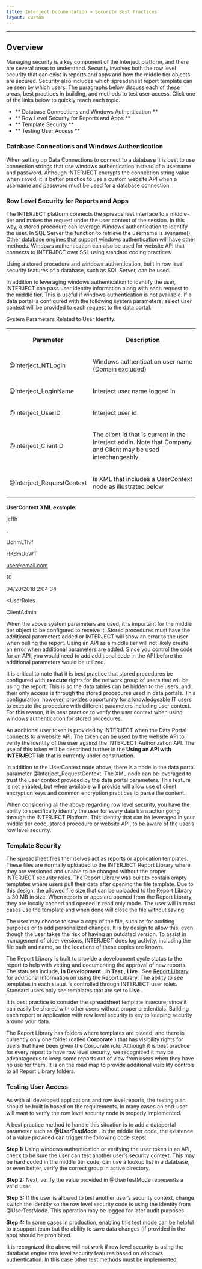 ```yaml
---
title: Interject Documentation > Security Best Practices
layout: custom
---
```

* * *

##  **Overview**

Managing security is a key component of the Interject platform, and there are
several areas to understand. Security involves both the row level security
that can exist in reports and apps and how the middle tier objects are
secured. Security also includes which spreadsheet report template can be seen
by which users. The paragraphs below discuss each of these areas, best
practices in building, and methods to test user access. Click one of the links
below to quickly reach each topic.

  * ** Database Connections and Windows Authentication  **
  * ** Row Level Security for Reports and Apps  **
  * ** Template Security  **
  * ** Testing User Access  **

###  Database Connections and Windows Authentication

When setting up Data Connections to connect to a database it is best to use
connection strings that use windows authentication instead of a username and
password. Although INTERJECT encrypts the connection string value when saved,
it is better practice to use a custom website API when a username and password
must be used for a database connection.

###  Row Level Security for Reports and Apps

The INTERJECT platform connects the spreadsheet interface to a middle-tier and
makes the request under the user context of the session. In this way, a stored
procedure can leverage Windows authentication to identify the user. In SQL
Server the function to retrieve the username is sysname(). Other database
engines that support windows authentication will have other methods. Windows
authentication can also be used for website API that connects to INTERJECT
over SSL using standard coding practices.

Using a stored procedure and windows authentication, built in row level
security features of a database, such as SQL Server, can be used.

In addition to leveraging windows authentication to identify the user,
INTERJECT can pass user identity information along with each request to the
middle tier. This is useful if windows authentication is not available. If a
data portal is configured with the following system parameters, select user
context will be provided to each request to the data portal.

System Parameters Related to User Identity:  
  
<table>  
<tr>  
<th>

Parameter

</th>  
<th>

Description

</th> </tr>  
<tr>  
<td>

@Interject_NTLogin  
</td>  
<td>

Windows authentication user name (Domain excluded)  
</td> </tr>  
<tr>  
<td>

@Interject_LoginName  
</td>  
<td>

Interject user name logged in  
</td> </tr>  
<tr>  
<td>

@Interject_UserID  
</td>  
<td>

Interject user id  
</td> </tr>  
<tr>  
<td>

@Interject_ClientID  
</td>  
<td>

The client id that is current in the Interject addin. Note that Company and
Client may be used interchangeably.  
</td> </tr>  
<tr>  
<td>

@Interject_RequestContext  
</td>  
<td>

Is XML that includes a UserContext node as illustrated below  
</td> </tr> </table>

  

**UserContext XML example:**

<UserContext>

<MachineLoginName>jeffh</MachineLoginName>

<MachineName>.</MachineName>

<FullName> </FullName>

<UserId>UohmLThif</UserId>

<ClientId>HKdmUuWT</ClientId>

<LoginName>user@email.com</LoginName>

<LoginAuthTypeId>10</LoginAuthTypeId>

<LoginDateUtc>04/20/2018 2:04:34</LoginDateUtc>

<UserRoles

<Role>ClientAdmin</Role>

</UserRoles>

</UserContext>

When the above system parameters are used, it is important for the middle tier
object to be configured to receive it. Stored procedures must have the
additional parameters added or INTERJECT will show an error to the user when
pulling the report. Using an API as a middle tier will not likely create an
error when additional parameters are added. Since you control the code for an
API, you would need to add additional code in the API before the additional
parameters would be utilized.

It is critical to note that it is best practice that stored procedures be
configured with **execute** rights for the network group of users that will be
using the report. This is so the data tables can be hidden to the users, and
their only access is through the stored procedures used in data portals. This
configuration, however, provides opportunity for a knowledgeable IT users to
execute the procedure with different parameters including user context. For
this reason, it is best practice to verify the user context when using windows
authentication for stored procedures.

An additional user token is provided by INTERJECT when the Data Portal
connects to a website API. The token can be used by the website API to verify
the identity of the user against the INTERJECT Authorization API. The use of
this token will be described further in the **Using an API with INTERJECT**
lab that is currently under construction.

In addition to the UserContext node above, there is a node in the data portal
parameter @Interject_RequestContext. The XML node
<UserContextEncrypted></UserContextEncrypted> can be leveraged to trust the
user context provided by the data portal parameters. This feature is not
enabled, but when available will provide will allow use of client encryption
keys and common encryption practices to parse the content.

When considering all the above regarding row level security, you have the
ability to specifically identify the user for every data transaction going
through the INTERJECT Platform. This identity that can be leveraged in your
middle tier code, stored procedure or website API, to be aware of the user’s
row level security.

###  Template Security

The spreadsheet files themselves act as reports or application templates.
These files are normally uploaded to the INTERJECT Report Library where they
are versioned and unable to be changed without the proper INTERJECT security
roles. The Report Library was built to contain empty templates where users
pull their data after opening the file template. Due to this design, the
allowed file size that can be uploaded to the Report Library is 30 MB in size.
When reports or apps are opened from the Report Library, they are locally
cached and opened in read only mode. The user will in most cases use the
template and when done will close the file without saving.

The user may choose to save a copy of the file, such as for auditing purposes
or to add personalized changes. It is by design to allow this, even though the
user takes the risk of having an outdated version. To assist in management of
older versions, INTERJECT does log activity, including the file path and name,
so the locations of these copies are known.

The Report Library is built to provide a development cycle status to the
report to help with vetting and documenting the approval of new reports. The
statuses include, **In Development** , **In Test** , **Live** . See [ Report
Library ](/wPortal/INTERJECT-Ribbon-Menu-Items_83689479.html) for additional
information on using the Report Library. The ability to see templates in each
status is controlled through INTERJECT user roles. Standard users only see
templates that are set to **Live** .

It is best practice to consider the spreadsheet template insecure, since it
can easily be shared with other users without proper credentials. Building
each report or application with row level security is key to keeping security
around your data.

The Report Library has folders where templates are placed, and there is
currently only one folder (called **Corporate** ) that has visibility rights
for users that have been given the Corporate role. Although it is best
practice for every report to have row level security, we recognized it may be
advantageous to keep some reports out of view from users when they have no use
for them. It is on the road map to provide additional visibility controls to
all Report Library folders.

###  Testing User Access

As with all developed applications and row level reports, the testing plan
should be built in based on the requirements. In many cases an end-user will
want to verify the row level security code is properly implemented.

A best practice method to handle this situation is to add a dataportal
parameter such as **@UserTestMode** . In the middle tier code, the existence
of a value provided can trigger the following code steps:

**Step 1:** Using windows authentication or verifying the user token in an
API, check to be sure the user can test another user’s security context. This
may be hard coded in the middle tier code, can use a lookup list in a
database, or even better, verify the correct group in active directory.

**Step 2:** Next, verify the value provided in @UserTestMode represents a
valid user.

**Step 3:** If the user is allowed to test another user’s security context,
change switch the identity so the row level security code is using the
identity from @UserTestMode. This operation may be logged for later audit
purposes.

**Step 4:** In some cases in production, enabling this test mode can be
helpful to a support team but the ability to save data changes (if provided in
the app) should be prohibited.

It is recognized the above will not work if row level security is using the
database engine row level security features based on windows authentication.
In this case other test methods must be implemented.

  

  

  

  

  

  

  

  

  

